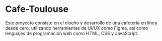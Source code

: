 # Cafe-Toulouse
Este proyecto consiste en el diseño y desarrollo de una cafetería en línea desde cero, utilizando herramientas de UI/UX como Figma, así como lenguajes de programación web como HTML, CSS y JavaScript.
